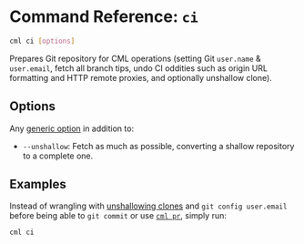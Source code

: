 # Command Reference: `ci`

```bash
cml ci [options]
```

Prepares Git repository for CML operations (setting Git `user.name` &
`user.email`, fetch all branch tips, undo CI oddities such as origin URL
formatting and HTTP remote proxies, and optionally unshallow clone).

## Options

Any [generic option](/doc/ref) in addition to:

- `--unshallow`: Fetch as much as possible, converting a shallow repository to a
  complete one.

## Examples

Instead of wrangling with
[unshallowing clones](https://stackoverflow.com/q/6802145) and
`git config user.email` before being able to `git commit` or use
[`cml pr`](/doc/ref/pr), simply run:

```bash
cml ci
```
